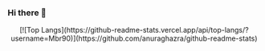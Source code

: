 ### Hi there 👋
<p align="center">
[![Top Langs](https://github-readme-stats.vercel.app/api/top-langs/?username=Mbr90)](https://github.com/anuraghazra/github-readme-stats)
</p>
<!--
**Mbr90/Mbr90** is a ✨ _special_ ✨ repository because its `README.md` (this file) appears on your GitHub profile.



Here are some ideas to get you started:

- 🔭 I’m currently working on ...
- 🌱 I’m currently learning ...
- 👯 I’m looking to collaborate on ...
- 🤔 I’m looking for help with ...
- 💬 Ask me about ...
- 📫 How to reach me: ...
- 😄 Pronouns: ...
- ⚡ Fun fact: ...
-->
